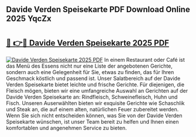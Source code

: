 ## Davide Verden Speisekarte PDF Download Online 2025 YqcZx

# <h2><a href="http://gc9r8kk.nevu.top/?p=Davide+Verden+Speisekarte">🔗 👉🔴 Davide Verden Speisekarte 2025 PDF</a></h2>

[![Davide Verden Speisekarte 2025 PDF](https://i.imgur.com/dBaPXMq.png)](http://gc9r8kk.nevu.top/?p=Davide+Verden+Speisekarte)
In einem Restaurant oder Café ist das Menü des Essens nicht nur eine Liste der angebotenen Gerichte, sondern auch eine Gelegenheit für Sie, etwas zu finden, das für Ihren Geschmack köstlich und passend ist. Unser Salatbereich auf der Davide Verden Speisekarte bietet leichte und frische Gerichte. Für diejenigen, die Fleisch mögen, bieten wir eine umfangreiche Auswahl an Gerichten auf der Davide Verden Speisekarte an: Rindfleisch, Schweinefleisch, Huhn und Fisch. Unseren Auserwählten bieten wir exquisite Gerichte wie Schaschlik und Steak an, die auf einem alten, natürlichen Feuer zubereitet werden. Wenn Sie sich nicht entscheiden können, was Sie von der Davide Verden Speisekarte wünschen, ist unser Team bereit zu helfen und Ihnen einen komfortablen und angenehmen Service zu bieten.
